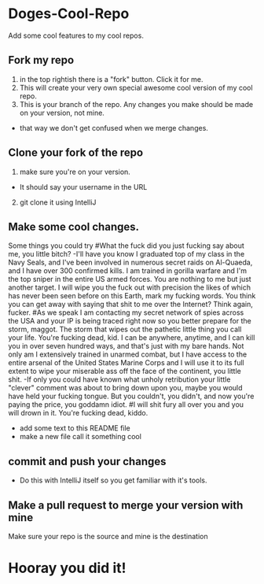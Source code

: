 # Doges-Cool-Repo
Add some cool features to my cool repos. 

## Fork my repo
1. in the top rightish there is a "fork" button. Click it for me.
2. This will create your very own special awesome cool version of my cool repo. 
3. This is your branch of the repo. Any changes you make should be made on your version, not mine. 
  - that way we don't get confused when we merge changes. 

## Clone your fork of the repo
1. make sure you're on your version. 
  - It should say your username in the URL
2. git clone it using IntelliJ

## Make some cool changes. 
Some things you could try
#What the fuck did you just fucking say about me, you little bitch? 
-I'll have you know I graduated top of my class in the Navy Seals, and I've been involved in numerous secret raids on Al-Quaeda, and I have over 300 confirmed kills. I am trained in gorilla warfare and I'm the top sniper in the entire US armed forces. You are nothing to me but just another target. I will wipe you the fuck out with precision the likes of which has never been seen before on this Earth, mark my fucking words. You think you can get away with saying that shit to me over the Internet? Think again, fucker. 
#As we speak I am contacting my secret network of spies across the USA and your IP is being traced right now so you better prepare for the storm, maggot. The storm that wipes out the pathetic little thing you call your life. You're fucking dead, kid. I can be anywhere, anytime, and I can kill you in over seven hundred ways, and that's just with my bare hands. Not only am I extensively trained in unarmed combat, but I have access to the entire arsenal of the United States Marine Corps and I will use it to its full extent to wipe your miserable ass off the face of the continent, you little shit. 
-If only you could have known what unholy retribution your little "clever" comment was about to bring down upon you, maybe you would have held your fucking tongue. But you couldn't, you didn't, and now you're paying the price, you goddamn idiot. 
#I will shit fury all over you and you will drown in it. You're fucking dead, kiddo.
- add some text to this README file
- make a new file call it something cool

## commit and push your changes
- Do this with IntelliJ itself so you get familiar with it's tools. 

## Make a pull request to merge your version with mine
Make sure your repo is the source and mine is the destination

# Hooray you did it!

